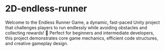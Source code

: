 # 2D-endless-runner
Welcome to the Endless Runner Game, a dynamic, fast-paced Unity project that challenges players to run endlessly while avoiding obstacles and collecting rewards! 🚀 Perfect for beginners and intermediate developers, this project demonstrates core game mechanics, efficient code structures, and creative gameplay design.
